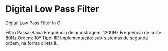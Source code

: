 # Digital Low Pass Filter
 Digital Low Pass Filter in C
 
 Filtro Passa-Baixa
 Frequência de amostragem: 1200Hz
 Frequência de corte: 80Hz
 Ordem: 10ª
 Tipo: IIR
 Implementação: sub-sistemas de segunda ordem, na forma direta II.
